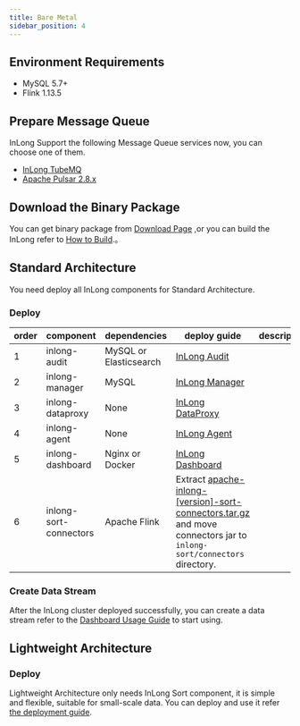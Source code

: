 ```yaml
---
title: Bare Metal
sidebar_position: 4
---
```


## Environment Requirements
- MySQL 5.7+
- Flink 1.13.5

## Prepare Message Queue
InLong Support the following Message Queue services now, you can choose one of them.
- [InLong TubeMQ](modules/tubemq/quick_start.md)
- [Apache Pulsar 2.8.x](https://pulsar.apache.org/docs/en/2.8.1/standalone/)

## Download the Binary Package
You can get binary package from [Download Page](https://inlong.apache.org/download) ,or you can build the InLong refer to [How to Build](quick_start/how_to_build.md).。

## Standard Architecture
You need deploy all InLong components for Standard Architecture.

### Deploy
| order | component              | dependencies           | deploy guide                                                                                                                                                 | description |
|-------|------------------------|------------------------|--------------------------------------------------------------------------------------------------------------------------------------------------------------|-------------|
| 1     | inlong-audit           | MySQL or Elasticsearch | [InLong Audit](modules/audit/quick_start.md)                                                                                                                 |             |
| 2     | inlong-manager         | MySQL                  | [InLong Manager](modules/manager/quick_start.md)                                                                                                             |             |
| 3     | inlong-dataproxy       | None                   | [InLong DataProxy](modules/dataproxy/quick_start.md)                                                                                                         |             |
| 4     | inlong-agent           | None                   | [InLong Agent](modules/agent/quick_start.md)                                                                                                                 |             |
| 5     | inlong-dashboard       | Nginx or Docker        | [InLong Dashboard](modules/dashboard/quick_start.md)                                                                                                         |             |
| 6     | inlong-sort-connectors | Apache Flink           | Extract [apache-inlong-[version]-sort-connectors.tar.gz](https://inlong.apache.org/download/) and move connectors jar to `inlong-sort/connectors` directory. |             |

### Create Data Stream
After the InLong cluster deployed successfully, you can create a data stream refer to the [Dashboard Usage Guide](user_guide/dashboard_usage.md) to start using.

## Lightweight Architecture
### Deploy
Lightweight Architecture only needs InLong Sort component, it is simple and flexible, suitable for small-scale data.
You can deploy and use it refer [the deployment guide](modules/sort/quick_start.md).